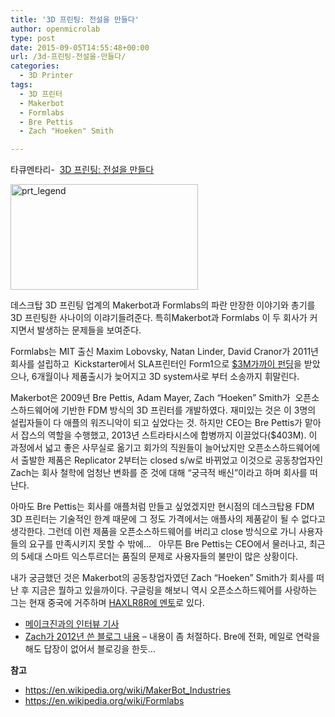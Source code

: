 ```yaml
---
title: '3D 프린팅: 전설을 만들다'
author: openmicrolab
type: post
date: 2015-09-05T14:55:48+00:00
url: /3d-프린팅-전설을-만들다/
categories:
  - 3D Printer
tags:
  - 3D 프린터
  - Makerbot
  - Formlabs
  - Bre Pettis
  - Zach "Hoeken" Smith

---
```

타큐멘타리-  <a href="http://www.eidf.co.kr/2015kor/movie/view/150" target="_blank">3D 프린팅: 전설을 만들다</a>

[<img loading="lazy" class="alignnone size-medium wp-image-3407" src="/images/2015/09/prt_legend-300x169.jpg" alt="prt_legend" width="300" height="169" srcset="/images/2015/09/prt_legend-300x169.jpg 300w, /images/2015/09/prt_legend.jpg 600w" sizes="(max-width: 300px) 100vw, 300px" />][1]

데스크탑 3D 프린팅 업계의 Makerbot과 Formlabs의 파란 만장한 이야기와 총기를 3D 프린팅한 사나이의 이랴기들려준다. 특히Makerbot과 Formlabs 이 두 회사가 커지면서 발생하는 문제들을 보여준다.

Formlabs는 MIT 출신 Maxim Lobovsky, Natan Linder, David Cranor가 2011년 회사를 설립하고  Kickstarter에서 SLA프린터인 Form1으로 <a href="https://www.kickstarter.com/projects/formlabs/form-1-an-affordable-professional-3d-printer/description" target="_blank">$3M가까이 펀딩</a>을 받았으나, 6개월이나 제품출시가 늦어지고 3D system사로 부터 소송까지 휘말린다.

Makerbot은 2009년 Bre Pettis, Adam Mayer, Zach &#8220;Hoeken&#8221; Smith가  오픈소스하드웨어에 기반한 FDM 방식의 3D 프린터를 개발하였다. 재미있는 것은 이 3명의 설립자들이 다 애플의 워즈니악이 되고 싶었다는 것. 하지만 CEO는 Bre Pettis가 맡아서 잡스의 역할을 수행했고, 2013년 스트라타시스에 합병까지 이끌었다($403M). 이 과정에서 넓고 좋은 사무실로 옮기고 회가의 직원들이 늘어났지만 오픈소스하드웨어에서 출발한 제품은 Replicator 2부터는 closed s/w로 바뀌었고 이것으로 공동창업자인 Zach는 회사 철학에 엄청난 변화를 준 것에 대해 “궁극적 배신”이라고 하며 회사를 떠난다.

아마도 Bre Pettis는 회사를 애플처럼 만들고 싶었겠지만 현시점의 데스크탑용 FDM 3D 프린터는 기술적인 한계 때문에 그 정도 가격에서는 애플사의 제품같이 될 수 없다고 생각한다. 그런데 이런 제품을 오픈소스하드웨어를 버리고 close 방식으로 가니 사용자들의 요구를 만족시키지 못할 수 밖에&#8230;   아무튼 Bre Pettis는 CEO에서 물러나고, 최근의 5세대 스마트 익스투르더는 품질의 문제로 사용자들의 불만이 많은 상황이다.

내가 궁금했던 것은 Makerbot의 공동창업자였던 Zach &#8220;Hoeken&#8221; Smith가 회사를 떠난 후 지금은 뭘하고 있을까이다. 구글링을 해보니 역시 오픈소스하드웨어를 사랑하는 그는 현재 중국에 거주하며 <a href="http://www.hax.co/mentors/zach-hoeken-smith/" target="_blank">HAXLR8R에 멘토</a>로 있다.

  * <a href="http://makezine.com/2012/11/02/five-questions-for-zach-hoeken-smith/" target="_blank">메이크진과의 인터뷰 기사</a>
  * <a href="http://www.hoektronics.com/2012/09/21/makerbot-and-open-source-a-founder-perspective/" target="_blank">Zach가 2012년 쓴 블로그 내용</a> &#8211; 내용이 좀 처절하다. Bre에 전화, 메일로 연락을 해도 답장이 없어서 블로깅을 한듯&#8230;

**참고**

  * <a href="https://en.wikipedia.org/wiki/MakerBot_Industries" target="_blank">https://en.wikipedia.org/wiki/MakerBot_Industries</a>
  * <a href="https://en.wikipedia.org/wiki/Formlabs" target="_blank">https://en.wikipedia.org/wiki/Formlabs</a>

 [1]: /images/2015/09/prt_legend.jpg